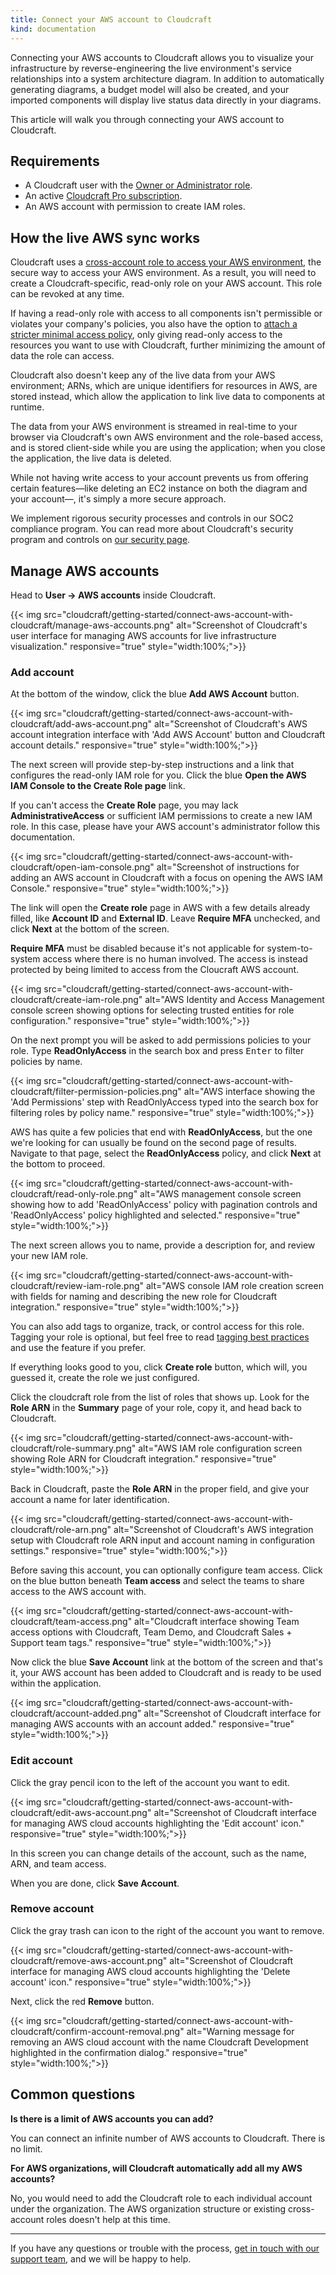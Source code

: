 ```yaml
---
title: Connect your AWS account to Cloudcraft
kind: documentation
---
```


Connecting your AWS accounts to Cloudcraft allows you to visualize your infrastructure by reverse-engineering the live environment's service relationships into a system architecture diagram. In addition to automatically generating diagrams, a budget model will also be created, and your imported components will display live status data directly in your diagrams.

This article will walk you through connecting your AWS account to Cloudcraft.

## Requirements

- A Cloudcraft user with the [Owner or Administrator role][1].
- An active [Cloudcraft Pro subscription][2].
- An AWS account with permission to create IAM roles.

## How the live AWS sync works

Cloudcraft uses a [cross-account role to access your AWS environment][3], the secure way to access your AWS environment. As a result, you will need to create a Cloudcraft-specific, read-only role on your AWS account. This role can be revoked at any time.

If having a read-only role with access to all components isn't permissible or violates your company's policies, you also have the option to [attach a stricter minimal access policy][4], only giving read-only access to the resources you want to use with Cloudcraft, further minimizing the amount of data the role can access.

Cloudcraft also doesn't keep any of the live data from your AWS environment; ARNs, which are unique identifiers for resources in AWS, are stored instead, which allow the application to link live data to components at runtime.

The data from your AWS environment is streamed in real-time to your browser via Cloudcraft's own AWS environment and the role-based access, and is stored client-side while you are using the application; when you close the application, the live data is deleted.

While not having write access to your account prevents us from offering certain features—like deleting an EC2 instance on both the diagram and your account—, it's simply a more secure approach.

We implement rigorous security processes and controls in our SOC2 compliance program. You can read more about Cloudcraft's security program and controls on [our security page][5].

## Manage AWS accounts

Head to **User → AWS accounts** inside Cloudcraft.

{{< img src="cloudcraft/getting-started/connect-aws-account-with-cloudcraft/manage-aws-accounts.png" alt="Screenshot of Cloudcraft's user interface for managing AWS accounts for live infrastructure visualization." responsive="true" style="width:100%;">}}

### Add account

At the bottom of the window, click the blue **Add AWS Account** button.

{{< img src="cloudcraft/getting-started/connect-aws-account-with-cloudcraft/add-aws-account.png" alt="Screenshot of Cloudcraft's AWS account integration interface with 'Add AWS Account' button and Cloudcraft account details." responsive="true" style="width:100%;">}}

The next screen will provide step-by-step instructions and a link that configures the read-only IAM role for you. Click the blue **Open the AWS IAM Console to the Create Role page** link.

<section class="alert alert-info">
  <p>If you can't access the <strong>Create Role</strong> page, you may lack <strong>AdministrativeAccess</strong> or sufficient IAM permissions to create a new IAM role. In this case, please have your AWS account's administrator follow this documentation.</p>
</section>

{{< img src="cloudcraft/getting-started/connect-aws-account-with-cloudcraft/open-iam-console.png" alt="Screenshot of instructions for adding an AWS account in Cloudcraft with a focus on opening the AWS IAM Console." responsive="true" style="width:100%;">}}

The link will open the **Create role** page in AWS with a few details already filled, like **Account ID** and **External ID**. Leave **Require MFA** unchecked, and click **Next** at the bottom of the screen.

<section class="alert alert-info">
  <p><strong>Require MFA</strong> must be disabled because it's not applicable for system-to-system access where there is no human involved. The access is instead protected by being limited to access from the Cloucraft AWS account.</p>
</section>

{{< img src="cloudcraft/getting-started/connect-aws-account-with-cloudcraft/create-iam-role.png" alt="AWS Identity and Access Management console screen showing options for selecting trusted entities for role configuration." responsive="true" style="width:100%;">}}

<p>On the next prompt you will be asked to add permissions policies to your role. Type <strong>ReadOnlyAccess</strong> in the search box and press <kbd>Enter</kbd> to filter policies by name.

{{< img src="cloudcraft/getting-started/connect-aws-account-with-cloudcraft/filter-permission-policies.png" alt="AWS interface showing the 'Add Permissions' step with ReadOnlyAccess typed into the search box for filtering roles by policy name." responsive="true" style="width:100%;">}}

AWS has quite a few policies that end with **ReadOnlyAccess**, but the one we're looking for can usually be found on the second page of results. Navigate to that page, select the **ReadOnlyAccess** policy, and click **Next** at the bottom to proceed.

{{< img src="cloudcraft/getting-started/connect-aws-account-with-cloudcraft/read-only-role.png" alt="AWS management console screen showing how to add 'ReadOnlyAccess' policy with pagination controls and 'ReadOnlyAccess' policy highlighted and selected." responsive="true" style="width:100%;">}}

The next screen allows you to name, provide a description for, and review your new IAM role.

{{< img src="cloudcraft/getting-started/connect-aws-account-with-cloudcraft/review-iam-role.png" alt="AWS console IAM role creation screen with fields for naming and describing the new role for Cloudcraft integration." responsive="true" style="width:100%;">}}

You can also add tags to organize, track, or control access for this role. Tagging your role is optional, but feel free to read [tagging best practices][6] and use the feature if you prefer.

If everything looks good to you, click **Create role** button, which will, you guessed it, create the role we just configured.

Click the cloudcraft role from the list of roles that shows up. Look for the **Role ARN** in the **Summary** page of your role, copy it, and head back to Cloudcraft.

{{< img src="cloudcraft/getting-started/connect-aws-account-with-cloudcraft/role-summary.png" alt="AWS IAM role configuration screen showing Role ARN for Cloudcraft integration." responsive="true" style="width:100%;">}}

Back in Cloudcraft, paste the **Role ARN** in the proper field, and give your account a name for later identification.

{{< img src="cloudcraft/getting-started/connect-aws-account-with-cloudcraft/role-arn.png" alt="Screenshot of Cloudcraft's AWS integration setup with Cloudcraft role ARN input and account naming in configuration settings." responsive="true" style="width:100%;">}}

Before saving this account, you can optionally configure team access. Click on the blue button beneath **Team access** and select the teams to share access to the AWS account with.

{{< img src="cloudcraft/getting-started/connect-aws-account-with-cloudcraft/team-access.png" alt="Cloudcraft interface showing Team access options with Cloudcraft, Team Demo, and Cloudcraft Sales + Support team tags." responsive="true" style="width:100%;">}}

Now click the blue **Save Account** link at the bottom of the screen and that's it, your AWS account has been added to Cloudcraft and is ready to be used within the application.

{{< img src="cloudcraft/getting-started/connect-aws-account-with-cloudcraft/account-added.png" alt="Screenshot of Cloudcraft interface for managing AWS accounts with an account added." responsive="true" style="width:100%;">}}

### Edit account

Click the gray pencil icon to the left of the account you want to edit.

{{< img src="cloudcraft/getting-started/connect-aws-account-with-cloudcraft/edit-aws-account.png" alt="Screenshot of Cloudcraft interface for managing AWS cloud accounts highlighting the 'Edit account' icon." responsive="true" style="width:100%;">}}

In this screen you can change details of the account, such as the name, ARN, and team access.

When you are done, click **Save Account**.

### Remove account

Click the gray trash can icon to the right of the account you want to remove.

{{< img src="cloudcraft/getting-started/connect-aws-account-with-cloudcraft/remove-aws-account.png" alt="Screenshot of Cloudcraft interface for managing AWS cloud accounts highlighting the 'Delete account' icon." responsive="true" style="width:100%;">}}

Next, click the red **Remove** button.

{{< img src="cloudcraft/getting-started/connect-aws-account-with-cloudcraft/confirm-account-removal.png" alt="Warning message for removing an AWS cloud account with the name Cloudcraft Development highlighted in the confirmation dialog." responsive="true" style="width:100%;">}}

## Common questions

**Is there is a limit of AWS accounts you can add?**

You can connect an infinite number of AWS accounts to Cloudcraft. There is no limit.

**For AWS organizations, will Cloudcraft automatically add all my AWS accounts?**

No, you would need to add the Cloudcraft role to each individual account under the organization. The AWS organization structure or existing cross-account roles doesn't help at this time.

<hr>

If you have any questions or trouble with the process, [get in touch with our support team][7], and we will be happy to help.

[1]: https://help.cloudcraft.co/article/85-roles-and-permissions
[2]: https://www.cloudcraft.co/pricing
[3]: https://docs.aws.amazon.com/IAM/latest/UserGuide/id_roles_create_for-user_externalid.html
[4]: https://help.cloudcraft.co/article/64-minimal-iam-policy
[5]: https://www.cloudcraft.co/security
[6]: https://d1.awsstatic.com/whitepapers/aws-tagging-best-practices.pdf
[7]: https://app.cloudcraft.co/app/support

